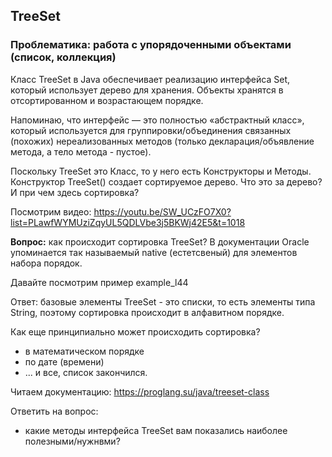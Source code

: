 ## TreeSet 

### Проблематика: работа с упорядоченными объектами (список, коллекция)
Класс TreeSet в Java обеспечивает реализацию интерфейса Set, который использует дерево для хранения. 
Объекты хранятся в отсортированном и возрастающем порядке.

Напоминаю, что интерфейс — это полностью «абстрактный класс», который используется для 
группировки/объединения связанных (похожих) нереализованных методов
(только декларация/объявление метода, а тело метода - пустое).

Поскольку TreeSet это Класс, то у него есть Конструкторы и Методы.
Конструктор TreeSet() создает сортируемое дерево.
Что это за дерево? И при чем здесь сортировка?

Посмотрим видео:
https://youtu.be/SW_UCzFO7X0?list=PLawfWYMUziZqyUL5QDLVbe3j5BKWj42E5&t=1018 

**Вопрос:** как происходит сортировка TreeSet?
В документации Oracle упоминается так называемый native (естетсвеный)
для элементов набора порядок.

Давайте посмотрим пример example_l44

Ответ: базовые элементы TreeSet - это списки, то есть элементы типа String, поэтому сортировка 
происходит в алфавитном порядке.

Как еще принципиально может происходить сортировка?
- в математическом порядке
- по дате (времени)
- ... и все, список закончился.

Читаем документацию:
https://proglang.su/java/treeset-class

Ответить на вопрос:
- какие методы интерфейса TreeSet вам показались наиболее полезными/нужнвми?


